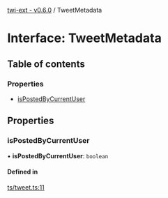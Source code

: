 [twi-ext - v0.6.0](../README.md) / TweetMetadata

# Interface: TweetMetadata

## Table of contents

### Properties

- [isPostedByCurrentUser](TweetMetadata.md#ispostedbycurrentuser)

## Properties

### isPostedByCurrentUser

• **isPostedByCurrentUser**: `boolean`

#### Defined in

[ts/tweet.ts:11](https://github.com/Robot-Inventor/twi-ext/blob/b43da17c90cbd9a6c3de5908541fea946e4e56f9/src/ts/tweet.ts#L11)
